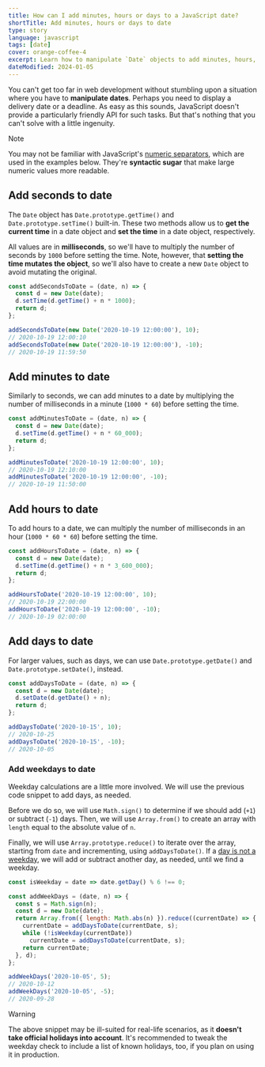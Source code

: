 ```yaml
---
title: How can I add minutes, hours or days to a JavaScript date?
shortTitle: Add minutes, hours or days to date
type: story
language: javascript
tags: [date]
cover: orange-coffee-4
excerpt: Learn how to manipulate `Date` objects to add minutes, hours, days and more.
dateModified: 2024-01-05
---
```


You can't get too far in web development without stumbling upon a situation where you have to **manipulate dates**. Perhaps you need to display a delivery date or a deadline. As easy as this sounds, JavaScript doesn't provide a particularly friendly API for such tasks. But that's nothing that you can't solve with a little ingenuity.

> [!NOTE]
>
> You may not be familiar with JavaScript's [numeric separators](/js/s/numeric-separator), which are used in the examples below. They're **syntactic sugar** that make large numeric values more readable.

## Add seconds to date

The `Date` object has `Date.prototype.getTime()` and `Date.prototype.setTime()` built-in. These two methods allow us to **get the current time** in a date object and **set the time** in a date object, respectively.

All values are in **milliseconds**, so we'll have to multiply the number of seconds by `1000` before setting the time. Note, however, that **setting the time mutates the object**, so we'll also have to create a new `Date` object to avoid mutating the original.

```js
const addSecondsToDate = (date, n) => {
  const d = new Date(date);
  d.setTime(d.getTime() + n * 1000);
  return d;
};

addSecondsToDate(new Date('2020-10-19 12:00:00'), 10);
// 2020-10-19 12:00:10
addSecondsToDate(new Date('2020-10-19 12:00:00'), -10);
// 2020-10-19 11:59:50
```

## Add minutes to date

Similarly to seconds, we can add minutes to a date by multiplying the number of milliseconds in a minute (`1000 * 60`) before setting the time.

```js
const addMinutesToDate = (date, n) => {
  const d = new Date(date);
  d.setTime(d.getTime() + n * 60_000);
  return d;
};

addMinutesToDate('2020-10-19 12:00:00', 10);
// 2020-10-19 12:10:00
addMinutesToDate('2020-10-19 12:00:00', -10);
// 2020-10-19 11:50:00
```

## Add hours to date

To add hours to a date, we can multiply the number of milliseconds in an hour (`1000 * 60 * 60`) before setting the time.

```js
const addHoursToDate = (date, n) => {
  const d = new Date(date);
  d.setTime(d.getTime() + n * 3_600_000);
  return d;
};

addHoursToDate('2020-10-19 12:00:00', 10);
// 2020-10-19 22:00:00
addHoursToDate('2020-10-19 12:00:00', -10);
// 2020-10-19 02:00:00
```

## Add days to date

For larger values, such as days, we can use `Date.prototype.getDate()` and `Date.prototype.setDate()`, instead.

```js
const addDaysToDate = (date, n) => {
  const d = new Date(date);
  d.setDate(d.getDate() + n);
  return d;
};

addDaysToDate('2020-10-15', 10);
// 2020-10-25
addDaysToDate('2020-10-15', -10);
// 2020-10-05
```

### Add weekdays to date

Weekday calculations are a little more involved. We will use the previous code snippet to add days, as needed.

Before we do so, we will use `Math.sign()` to determine if we should add (`+1`) or subtract (`-1`) days. Then, we will use `Array.from()` to create an array with `length` equal to the absolute value of `n`.

Finally, we will use `Array.prototype.reduce()` to iterate over the array, starting from `date` and incrementing, using `addDaysToDate()`. If a [day is not a weekday](/js/s/date-is-weekday-or-weekend), we will add or subtract another day, as needed, until we find a weekday.

```js
const isWeekday = date => date.getDay() % 6 !== 0;

const addWeekDays = (date, n) => {
  const s = Math.sign(n);
  const d = new Date(date);
  return Array.from({ length: Math.abs(n) }).reduce((currentDate) => {
    currentDate = addDaysToDate(currentDate, s);
    while (!isWeekday(currentDate))
      currentDate = addDaysToDate(currentDate, s);
    return currentDate;
  }, d);
};

addWeekDays('2020-10-05', 5);
// 2020-10-12
addWeekDays('2020-10-05', -5);
// 2020-09-28
```

> [!WARNING]
>
> The above snippet may be ill-suited for real-life scenarios, as it **doesn't take official holidays into account**. It's recommended to tweak the weekday check to include a list of known holidays, too, if you plan on using it in production.
